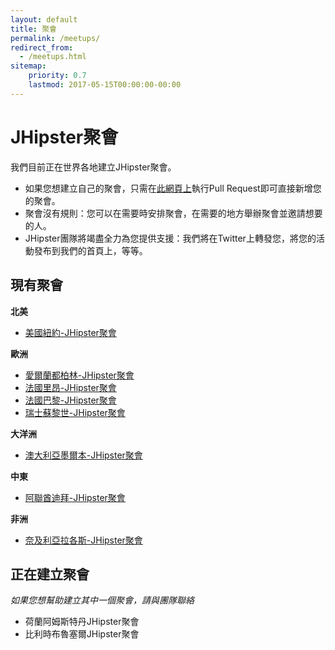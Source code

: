 ```yaml
---
layout: default
title: 聚會
permalink: /meetups/
redirect_from:
  - /meetups.html
sitemap:
    priority: 0.7
    lastmod: 2017-05-15T00:00:00-00:00
---
```


# <i class="fa fa-meetup "></i> JHipster聚會

我們目前正在世界各地建立JHipster聚會。

- 如果您想建立自己的聚會，只需在[此網頁上](https://github.com/jhipster/jhipster.github.io/blob/main/pages/meetups.md)執行Pull Request即可直接新增您的聚會。
- 聚會沒有規則：您可以在需要時安排聚會，在需要的地方舉辦聚會並邀請想要的人。
- JHipster團隊將竭盡全力為您提供支援：我們將在Twitter上轉發您，將您的活動發布到我們的首頁上，等等。

## 現有聚會

**北美**

- [美國紐約-JHipster聚會](https://www.meetup.com/JHipster-NYC/)

**歐洲**

- [愛爾蘭都柏林-JHipster聚會](https://www.meetup.com/JHipsterDublin/)
- [法國里昂-JHipster聚會](https://www.meetup.com/JHipster-Lyon/)
- [法國巴黎-JHipster聚會](https://www.meetup.com/JHipster-User-Group/)
- [瑞士蘇黎世-JHipster聚會](https://www.meetup.com/JHipster/)

**大洋洲**

- [澳大利亞墨爾本-JHipster聚會](https://www.meetup.com/fr-FR/jHipster-Melbourne/)

**中東**

- [阿聯酋迪拜-JHipster聚會](https://www.meetup.com/JHipster-Dubai/)

**非洲**

- [奈及利亞拉各斯-JHipster聚會](https://www.meetup.com/JHipster-Nigeria/)

## 正在建立聚會

*如果您想幫助建立其中一個聚會，請與團隊聯絡*

- 荷蘭阿姆斯特丹JHipster聚會
- 比利時布魯塞爾JHipster聚會

